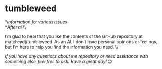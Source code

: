 # tumbleweed
**information for various issues*  
**After ai* \\\   

I’m glad to hear that you like the contents of the GitHub repository at matcheydj/tumbleweed. As an AI, I don’t have personal opinions or feelings, but I’m here to help you find the information you need. \\\ 

*If you have any questions about the repository or need assistance with something else, feel free to ask. Have a great day!* 😊
